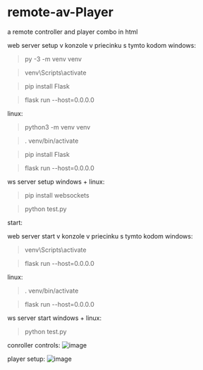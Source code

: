 # remote-av-Player
a remote controller and player combo in html

web server setup
v konzole v priecinku s tymto kodom
windows:
> py -3 -m venv venv

> venv\Scripts\activate

> pip install Flask

> flask run --host=0.0.0.0

linux:
> python3 -m venv venv

> . venv/bin/activate

> pip install Flask

> flask run --host=0.0.0.0

ws server setup
windows + linux:
> pip install websockets

> python test.py



start:

web server start
v konzole v priecinku s tymto kodom
windows:
> venv\Scripts\activate

> flask run --host=0.0.0.0

linux:
> . venv/bin/activate

> flask run --host=0.0.0.0

ws server start
windows + linux:
> python test.py


conroller controls:
![image](https://user-images.githubusercontent.com/50539591/166234683-f752109b-a738-456d-998a-f3a2b508618d.png)


player setup:
![image](https://user-images.githubusercontent.com/50539591/166239035-ec5e5b6a-51b5-4536-b7f4-035649b26dac.png)
